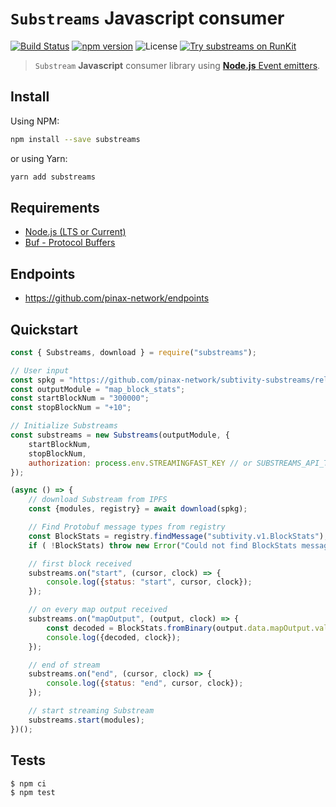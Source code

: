 # `Substreams` **Javascript** consumer

[![Build Status](https://github.com/pinax-network/substreams-js/actions/workflows/test.yml/badge.svg)](https://github.com/pinax-network/substreams-js/actions/workflows/test.yml)
[![npm version](https://badge.fury.io/js/substreams.svg)](https://badge.fury.io/js/substreams)
![License](https://img.shields.io/github/license/pinax-network/substreams-js)
[![Try substreams on RunKit](https://badge.runkitcdn.com/substreams.svg)](https://npm.runkit.com/substreams)
> `Substream` **Javascript** consumer library using [**Node.js** Event emitters](https://nodejs.dev/en/learn/the-nodejs-event-emitter/).

## Install

Using NPM:

```bash
npm install --save substreams
```

or using Yarn:

```bash
yarn add substreams
```

## Requirements

- [Node.js (LTS or Current)](https://nodejs.org/en/)
- [Buf - Protocol Buffers](https://buf.build/)

## Endpoints

- https://github.com/pinax-network/endpoints

## Quickstart

```js
const { Substreams, download } = require("substreams");

// User input
const spkg = "https://github.com/pinax-network/subtivity-substreams/releases/download/v0.2.0/subtivity-ethereum-v0.2.0.spkg";
const outputModule = "map_block_stats";
const startBlockNum = "300000";
const stopBlockNum = "+10";

// Initialize Substreams
const substreams = new Substreams(outputModule, {
    startBlockNum,
    stopBlockNum,
    authorization: process.env.STREAMINGFAST_KEY // or SUBSTREAMS_API_TOKEN
});

(async () => {
    // download Substream from IPFS
    const {modules, registry} = await download(spkg);

    // Find Protobuf message types from registry
    const BlockStats = registry.findMessage("subtivity.v1.BlockStats");
    if ( !BlockStats) throw new Error("Could not find BlockStats message type");

    // first block received
    substreams.on("start", (cursor, clock) => {
        console.log({status: "start", cursor, clock});
    });

    // on every map output received
    substreams.on("mapOutput", (output, clock) => {
        const decoded = BlockStats.fromBinary(output.data.mapOutput.value);
        console.log({decoded, clock});
    });

    // end of stream
    substreams.on("end", (cursor, clock) => {
        console.log({status: "end", cursor, clock});
    });

    // start streaming Substream
    substreams.start(modules);
})();
```

## Tests

```bash
$ npm ci
$ npm test
```
